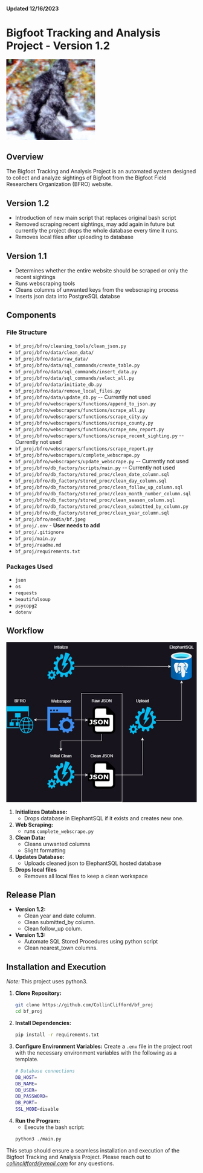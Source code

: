 #### Updated 12/16/2023

# Bigfoot Tracking and Analysis Project - Version 1.2
![Patterson-Gimlin Bigfoot](./media/bf.jpeg)

## Overview
The Bigfoot Tracking and Analysis Project is an automated system designed to collect and analyze sightings of Bigfoot from the Bigfoot Field Researchers Organization (BFRO) website.  

## Version 1.2
- Introduction of new main script that replaces original bash script
- Removed scraping recent sightings, may add again in future but currently the project drops the whole database every time it runs.
- Removes local files after uploading to database
## Version 1.1
- Determines whether the entire website should be scraped or only the recent sightings
- Runs webscraping tools
- Cleans columns of unwanted keys from the webscraping process
- Inserts json data into PostgreSQL databse

## Components
### File Structure
- `bf_proj/bfro/cleaning_tools/clean_json.py`
- `bf_proj/bfro/data/clean_data/`
- `bf_proj/bfro/data/raw_data/`
- `bf_proj/bfro/data/sql_commands/create_table.py`
- `bf_proj/bfro/data/sql_commands/insert_data.py`
- `bf_proj/bfro/data/sql_commands/select_all.py`
- `bf_proj/bfro/data/initiate_db.py`
- `bf_proj/bfro/data/remove_local_files.py`
- `bf_proj/bfro/data/update_db.py` -- Currently not used
- `bf_proj/bfro/webscrapers/functions/append_to_json.py`
- `bf_proj/bfro/webscrapers/functions/scrape_all.py`
- `bf_proj/bfro/webscrapers/functions/scrape_city.py`
- `bf_proj/bfro/webscrapers/functions/scrape_county.py`
- `bf_proj/bfro/webscrapers/functions/scrape_new_report.py`
- `bf_proj/bfro/webscrapers/functions/scrape_recent_sighting.py` -- Currently not used
- `bf_proj/bfro/webscrapers/functions/scrape_report.py`
- `bf_proj/bfro/webscrapers/complete_webscrape.py`
- `bf_proj/bfro/webscrapers/update_webscrape.py` -- Currently not used
- `bf_proj/bfro/db_factory/scripts/main.py` -- Currently not used
- `bf_proj/bfro/db_factory/stored_proc/clean_date_column.sql`
- `bf_proj/bfro/db_factory/stored_proc/clean_day_column.sql`
- `bf_proj/bfro/db_factory/stored_proc/clean_follow_up_column.sql`
- `bf_proj/bfro/db_factory/stored_proc/clean_month_number_column.sql`
- `bf_proj/bfro/db_factory/stored_proc/clean_season_column.sql`
- `bf_proj/bfro/db_factory/stored_proc/clean_submitted_by_column.py`
- `bf_proj/bfro/db_factory/stored_proc/clean_year_column.sql`
- `bf_proj/bfro/media/bf.jpeg`
- `bf_proj/.env` - **User needs to add**
- `bf_proj/.gitignore`
- `bf_proj/main.py`
- `bf_proj/readme.md`
- `bf_proj/requirements.txt`

### Packages Used
- `json`
- `os`
- `requests`
- `beautifulsoup`
- `psycopg2`
- `dotenv`

## Workflow
![version 1.2 architecture](./media/version_one_architecture.jpg)
1. **Initializes Database:**
    - Drops database in ElephantSQL if it exists and creates new one.
2. **Web Scraping:**
    - runs `complete_webscrape.py`
3. **Clean Data:**
    - Cleans unwanted columns
    - Slight formatting
4. **Updates Database:**
    - Uploads cleaned json to ElephantSQL hosted database
5. **Drops local files**
    - Removes all local files to keep a clean workspace

## Release Plan
- **Version 1.2:**
    - Clean year and date column.
    - Clean submitted_by column.
    - Clean follow_up colum.
- **Version 1.3:**
    - Automate SQL Stored Procedures using python script
    - Clean nearest_town columns.

## Installation and Execution
*Note:* This project uses python3.
1. **Clone Repository:**
    ```bash
    git clone https://github.com/CollinClifford/bf_proj
    cd bf_proj
2. **Install Dependencies:**
    ```bash
    pip install -r requirements.txt
3. **Configure Environment Variables:**
    Create a `.env` file in the project root with the necessary environment variables with the following as a template.
    ```bash
    # Database connections
    DB_HOST=
    DB_NAME=
    DB_USER=
    DB_PASSWORD=
    DB_PORT=
    SSL_MODE=disable
4. **Run the Program:**
    - Execute the bash script:
    ```bash
    python3 ./main.py

This setup should ensure a seamless installation and execution of the Bigfoot Tracking and Analysis Project.  Please reach out to *collinclifford@ymail.com* for any questions.